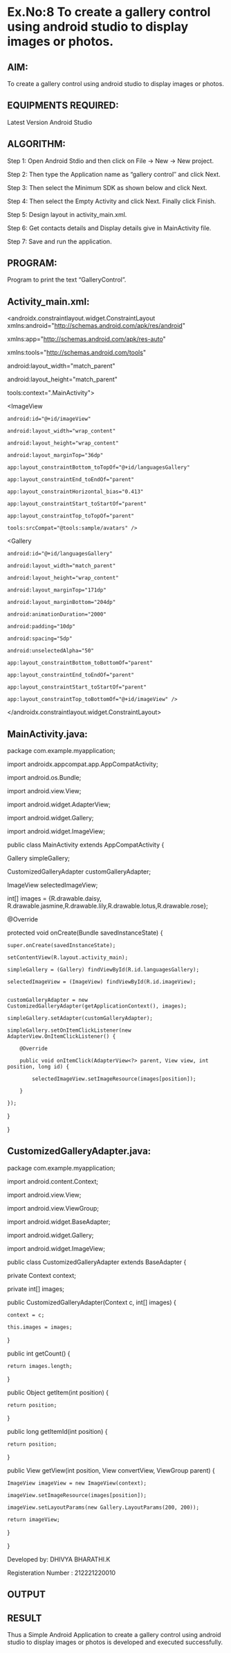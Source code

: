 # Ex.No:8 To create a gallery control using android studio to display images or photos.


## AIM:

To create a gallery control using android studio to display images or photos.

## EQUIPMENTS REQUIRED:

Latest Version Android Studio

## ALGORITHM:

Step 1: Open Android Stdio and then click on File -> New -> New project.

Step 2: Then type the Application name as “gallery control″ and click Next.

Step 3: Then select the Minimum SDK as shown below and click Next.

Step 4: Then select the Empty Activity and click Next. Finally click Finish.

Step 5: Design layout in activity_main.xml.

Step 6: Get contacts details and Display details give in MainActivity file.

Step 7: Save and run the application.



## PROGRAM:

Program to print the text “GalleryControl”.


## Activity_main.xml:

<androidx.constraintlayout.widget.ConstraintLayout xmlns:android="http://schemas.android.com/apk/res/android"

xmlns:app="http://schemas.android.com/apk/res-auto"

xmlns:tools="http://schemas.android.com/tools"

android:layout_width="match_parent"

android:layout_height="match_parent"

tools:context=".MainActivity">


<ImageView
           
    android:id="@+id/imageView"
           
    android:layout_width="wrap_content"
           
    android:layout_height="wrap_content"
           
    android:layout_marginTop="36dp"
           
    app:layout_constraintBottom_toTopOf="@+id/languagesGallery"
           
    app:layout_constraintEnd_toEndOf="parent"
           
    app:layout_constraintHorizontal_bias="0.413"
           
    app:layout_constraintStart_toStartOf="parent"
           
    app:layout_constraintTop_toTopOf="parent"
           
    tools:srcCompat="@tools:sample/avatars" />
    
<Gallery
         
    android:id="@+id/languagesGallery"
         
    android:layout_width="match_parent"
         
    android:layout_height="wrap_content"
         
    android:layout_marginTop="171dp"
         
    android:layout_marginBottom="204dp"
         
    android:animationDuration="2000"
         
    android:padding="10dp"
         
    android:spacing="5dp"
         
    android:unselectedAlpha="50"
         
    app:layout_constraintBottom_toBottomOf="parent"
         
    app:layout_constraintEnd_toEndOf="parent"
         
    app:layout_constraintStart_toStartOf="parent"
         
    app:layout_constraintTop_toBottomOf="@+id/imageView" />
    
</androidx.constraintlayout.widget.ConstraintLayout>

## MainActivity.java:

package com.example.myapplication;

import androidx.appcompat.app.AppCompatActivity;

import android.os.Bundle;

import android.view.View;

import android.widget.AdapterView;

import android.widget.Gallery;

import android.widget.ImageView;

public class MainActivity extends AppCompatActivity {

Gallery simpleGallery;

CustomizedGalleryAdapter customGalleryAdapter;

ImageView selectedImageView;

int[] images = {R.drawable.daisy, R.drawable.jasmine,R.drawable.lily,R.drawable.lotus,R.drawable.rose};


@Override

protected void onCreate(Bundle savedInstanceState) {

    super.onCreate(savedInstanceState);
    
    setContentView(R.layout.activity_main);
    
    simpleGallery = (Gallery) findViewById(R.id.languagesGallery);
    
    selectedImageView = (ImageView) findViewById(R.id.imageView);
    

    customGalleryAdapter = new CustomizedGalleryAdapter(getApplicationContext(), images);

    simpleGallery.setAdapter(customGalleryAdapter);

    simpleGallery.setOnItemClickListener(new AdapterView.OnItemClickListener() {
    
        @Override
        
        public void onItemClick(AdapterView<?> parent, View view, int position, long id) {
        
            selectedImageView.setImageResource(images[position]);
            
        }
        
    });
    
}

}

## CustomizedGalleryAdapter.java:

package com.example.myapplication;

import android.content.Context;

import android.view.View;

import android.view.ViewGroup;

import android.widget.BaseAdapter;

import android.widget.Gallery;

import android.widget.ImageView;

public class CustomizedGalleryAdapter extends BaseAdapter {

private Context context;

private int[] images;

public CustomizedGalleryAdapter(Context c, int[] images) {

    context = c;
    
    this.images = images;
    
}

public int getCount() {

    return images.length;
    
}

public Object getItem(int position) {

    return position;
    
}

public long getItemId(int position) {

    return position;
    
}

public View getView(int position, View convertView, ViewGroup parent) {

    ImageView imageView = new ImageView(context);
    
    imageView.setImageResource(images[position]);
    
    imageView.setLayoutParams(new Gallery.LayoutParams(200, 200));
    
    return imageView;
    
}

}

Developed by: DHIVYA BHARATHI.K

Registeration Number : 212221220010


## OUTPUT




## RESULT
Thus a Simple Android Application to create a gallery control using android studio to display images or photos is developed and executed successfully.


